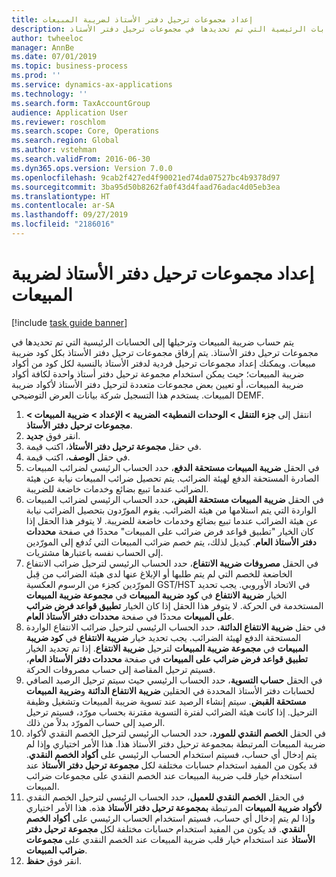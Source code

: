 ```yaml
---
title: إعداد مجموعات ترحيل دفتر الأستاذ لضريبة المبيعات
description: يتم حساب ضريبة المبيعات وترحيلها إلى الحسابات الرئيسية التي تم تحديدها في مجموعات ترحيل دفتر الأستاذ.
author: twheeloc
manager: AnnBe
ms.date: 07/01/2019
ms.topic: business-process
ms.prod: ''
ms.service: dynamics-ax-applications
ms.technology: ''
ms.search.form: TaxAccountGroup
audience: Application User
ms.reviewer: roschlom
ms.search.scope: Core, Operations
ms.search.region: Global
ms.author: vstehman
ms.search.validFrom: 2016-06-30
ms.dyn365.ops.version: Version 7.0.0
ms.openlocfilehash: 9cab2f427ed4f90021ed74da07527bc4b9378d97
ms.sourcegitcommit: 3ba95d50b8262fa0f43d4faad76adac4d05eb3ea
ms.translationtype: HT
ms.contentlocale: ar-SA
ms.lasthandoff: 09/27/2019
ms.locfileid: "2186016"
---
```

# <a name="set-up-ledger-posting-groups-for-sales-tax"></a>إعداد مجموعات ترحيل دفتر الأستاذ لضريبة المبيعات

[!include [task guide banner](../../includes/task-guide-banner.md)]

يتم حساب ضريبة المبيعات وترحيلها إلى الحسابات الرئيسية التي تم تحديدها في مجموعات ترحيل دفتر الأستاذ. يتم إرفاق مجموعات ترحيل دفتر الأستاذ بكل كود ضريبة مبيعات. ويمكنك إعداد مجموعات ترحيل فردية لدفتر الأستاذ بالنسبة لكل كود من أكواد ضريبة المبيعات؛ حيث يمكن استخدام مجموعة ترحيل دفتر أستاذ واحدة لكافة أكواد ضريبة المبيعات، أو تعيين بعض مجموعات متعددة لترحيل دفتر الأستاذ لأكواد ضريبة المبيعات. يستخدم هذا التسجيل شركة بيانات العرض التوضيحي DEMF. 

1. انتقل إلى **جزء التنقل > الوحدات النمطية> الضريبة > الإعداد > ضريبة المبيعات > مجموعات ترحيل دفتر الأستاذ**.
2. انقر فوق **جديد**.
3. في حقل **مجموعة ترحيل دفتر الأستاذ**، اكتب قيمة.
4. في حقل **الوصف**، اكتب قيمة.
5. في الحقل **ضريبة المبيعات مستحقة الدفع**، حدد الحساب الرئيسي لضرائب المبيعات الصادرة المستحقة الدفع لهيئة الضرائب. يتم تحصيل ضرائب المبيعات نيابة عن هيئة الضرائب عندما تبيع بضائع وخدمات خاضعة للضريبة.  
6. في الحقل **ضريبة المبيعات مستحقة القبض**، حدد الحساب الرئيسي لضرائب المبيعات الواردة التي يتم استلامها من هيئة الضرائب. يقوم المورّدون بتحصيل الضرائب نيابة عن هيئة الضرائب عندما تبيع بضائع وخدمات خاضعة للضريبة. لا يتوفر هذا الحقل إذا كان الخيار "تطبيق قواعد فرض ضرائب على المبيعات‬" محددًا في صفحة **محددات دفتر الأستاذ العام**. كبديل لذلك، يتم خصم ضرائب المبيعات التي تُدفع إلى المورّدين إلى الحساب نفسه باعتبارها مشتريات.   
7. في الحقل **مصروفات ضريبة الانتفاع**، حدد الحساب الرئيسي لترحيل ضرائب الانتفاع الخاضعة للخصم التي لم يتم طلبها أو الإبلاغ عنها لدى هيئة الضرائب من قِبل المورّدين كجزء من الرسوم العكسية GST/HST في الاتحاد الأوروبي. يجب تحديد الخيار **ضريبة الانتفاع** في **كود ضريبة المبيعات** في **مجموعة ضريبة المبيعات** المستخدمة في الحركة. لا يتوفر هذا الحقل إذا كان الخيار **تطبيق قواعد فرض ضرائب على المبيعات** محددًا في صفحة **محددات دفتر الأستاذ العام**.   
8. في حقل **ضريبة الانتفاع الدائنة**، حدد الحساب الرئيسي لترحيل ضرائب الانتفاع الواردة المستحقة الدفع لهيئة الضرائب. يجب تحديد خيار **ضريبة الانتفاع** في **كود ضريبة المبيعات** في **مجموعة ضريبة المبيعات** لترحيل **ضريبة الانتفاع**. إذا تم تحديد الخيار **تطبيق قواعد فرض ضرائب على المبيعات** في صفحة **محددات دفتر الأستاذ العام**، فسيتم ترحيل المقاصة إلى حساب مصروفات الحركة.   
9. في الحقل **حساب التسوية**، حدد الحساب الرئيسي حيث سيتم ترحيل الرصيد الصافي لحسابات دفتر الأستاذ المحددة في الحقلين **ضريبة الانتفاع الدائنة** و**ضريبة المبيعات مستحقة القبض**. سيتم إنشاء الرصيد عند تسوية ضريبة المبيعات وتشغيل وظيفة الترحيل.  إذا كانت هيئة الضرائب‬ لفترة التسوية مقترنة بحساب مورّد، فسيتم ترحيل الرصيد إلى حساب المورّد بدلاً من ذلك.
10. في الحقل **الخصم النقدي للمورد‬**، حدد الحساب الرئيسي لترحيل الخصم النقدي لأكواد ضريبة المبيعات المرتبطة بمجموعة ترحيل دفتر الأستاذ هذا. هذا الأمر اختياري وإذا لم يتم إدخال أي حساب، فسيتم استخدام الحساب الرئيسي على **أكواد الخصم النقدي**. قد يكون من المفيد استخدام حسابات مختلفة لكل **مجموعة ترحيل دفتر الأستاذ** عند استخدام خيار قلب ضريبة المبيعات عند الخصم النقدي على مجموعات ضرائب المبيعات.  
11. في الحقل **الخصم النقدي للعميل**، حدد الحساب الرئيسي لترحيل الخصم النقدي **لأكواد ضريبة المبيعات** المرتبطة **بمجموعة ترحيل دفتر الأستاذ** هذه. هذا الأمر اختياري وإذا لم يتم إدخال أي حساب، فسيتم استخدام الحساب الرئيسي على **أكواد الخصم النقدي**. قد يكون من المفيد استخدام حسابات مختلفة لكل **مجموعة ترحيل دفتر الأستاذ** عند استخدام خيار قلب ضريبة المبيعات عند الخصم النقدي على **مجموعات ضرائب المبيعات**.  
12. انقر فوق **حفظ**.

